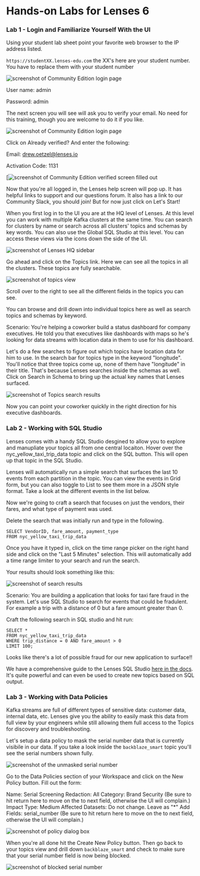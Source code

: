 # Hands-on Labs for Lenses 6

### Lab 1 - Login and Familiarize Yourself With the UI

Using your student lab sheet point your favorite web browser to the IP address listed.

`https://studentXX.lenses-edu.com` the XX's here are your student number. You have to replace them with your student number

![screenshot of Community Edition login page](https://github.com/lensesio-workshops/Community_Lenses_Setup/blob/main/images/login_page.png)

User name: admin

Password:  admin

The next screen you will see will ask you to verify your email. No need for this training, though you are welcome to do it if you like.

![screenshot of Community Edition login page](https://github.com/lensesio-workshops/kafkaesque_workshop/blob/main/images/verified.jpg)

Click on Already verified? And enter the following:

Email: drew.oetzel@lenses.io

Activation Code: 1131

[![screenshot of Community Edition verified screen filled out](https://github.com/lensesio-workshops/kafkaesque_workshop/blob/main/images/verfied-filled-out.jpg)

Now that you're all logged in, the Lenses help screen will pop up. It has helpful links to support and our questions forum. It also has a link to our Community Slack, you should join! But for now just click on Let's Start! 

When you first log in to the UI you are at the HQ level of Lenses. At this level you can work with multiple Kafka clusters at the same time. You can search for clusters by name or search across all clusters' topics and schemas by key words. You can also use the Global SQL Studio at this level. You can access these views via the icons down the side of the UI. 

![screenshot of Lenses HQ sidebar](/images/HQ-sidebar.png)

Go ahead and click on the Topics link. Here we can see all the topics in all the clusters. These topics are fully searchable. 

![screenshot of topics view](https://github.com/lensesio-workshops/kafkaesque_workshop/blob/main/images/topics-view.jpg)

Scroll over to the right to see all the different fields in the topics you can see. 

You can browse and drill down into individual topics here as well as search topics and schemas by keyword. 

Scenario: You're helping a coworker build a status dashboard for company executives. He told you that executives like dashboards with maps so he's looking for data streams with location data in them to use for his dashboard. 

Let's do a few searches to figure out which topics have location data for him to use. In the search bar for topics type in the keyword "longitude". You'll notice that three topics come up, none of them have "longitude" in their title. That's because Lenses searches inside the schemas as well. Click on Search in Schema to bring up the actual key names that Lenses surfaced. 

![screenshot of Topics search results](images/search-in-schema.jpg)

Now you can point your coworker quickly in the right direction for his executive dashboards.

### Lab 2 - Working with SQL Studio

Lenses comes with a handy SQL Studio desgined to allow you to explore and manupliate your topics all from one central locaiton. Hover over the nyc_yellow_taxi_trip_data topic and click on the SQL button. This will open up that topic in the SQL Studio. 

Lenses will automatically run a simple search that surfaces the last 10 events from each partition in the topic. You can view the events in Grid form, but you can also toggle to List to see them more in a JSON style format. Take a look at the different events in the list below.

Now we're going to craft a search that focuses on just the vendors, their fares, and what type of payment was used. 

Delete the search that was initially run and type in the following. 

```
SELECT VendorID, fare_amount, payment_type
FROM nyc_yellow_taxi_trip_data
```

Once you have it typed in, click on the time range picker on the right hand side and click on the "Last 5 Minutes" selection. This will automatically add a time range limiter to your search and run the search.

Your results should look something like this:

![screenshot of search results](images/search-results.jpg)

Scenario: You are building a application that looks for taxi fare fraud in the system. Let's use SQL Studio to search for events that could be fradulent. For example a trip with a distance of 0 but a fare amount greater than 0.

Craft the following search in SQL studio and hit run:

```
SELECT *
FROM nyc_yellow_taxi_trip_data
WHERE trip_distance = 0 AND fare_amount > 0
LIMIT 100;
```

Looks like there's a lot of possible fraud for our new application to surface!! 


We have a comprehensive guide to the Lenses SQL Studio [here in the docs](https://docs.lenses.io/latest/user-guide/sql-studio). It's quite powerful and can even be used to create new topics based on SQL output.

### Lab 3 - Working with Data Policies

Kafka streams are full of different types of sensitive data: customer data, internal data, etc. Lenses give you the ability to easily mask this data from full view by your engineers while still allowing them full access to the Topics for discovery and troubleshooting. 

Let's setup a data policy to mask the serial number data that is currently visibile in our data. If you take a look inside the `backblaze_smart` topic you'll see the serial numbers shown fully. 

![screenshot of the unmasked serial number](/images/unmasked-serial.png)

Go to the Data Policies section of your Workspace and click on the New Policy button. Fill out the form:

Name: Serial Screening
Redaction: All
Category: Brand Security (Be sure to hit return here to move on the to next field, otherwise the UI will complain.)
Impact Type: Medium
Affected Datasets: Do not change. Leave as "*"
Add Fields: serial_number (Be sure to hit return here to move on the to next field, otherwise the UI will complain.)

![screenshot of policy dialog box](/images/policy-box.png)

When you're all done hit the Create New Policy button. Then go back to your topics view and drill down `backblaze_smart` and check to make sure that your serial number field is now being blocked. 

![screenshot of blocked serial number](/images/blocked-serial.png)

